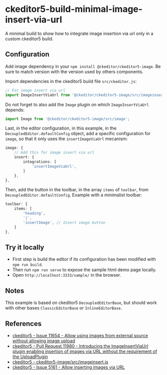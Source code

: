 # ckeditor5-build-minimal-image-insert-via-url

A minimal build to show how to integrate image insertion via url only in a custom ckeditor5 build.

## Configuration

Add image dependency in your ``npm install @ckeditor/ckeditor5-image``.
Be sure to match version with the version used by others components.

Import dependencies in the ckeditor5 build file ``src/ckeditor.js``:
```typescript
// For image insert via url
import ImageInsertViaUrl from '@ckeditor/ckeditor5-image/src/imageinsertviaurl';
```

Do not forget to also add the ``Image`` plugin on which ``ImageInsertViaUrl`` depends:
```typescript
import Image from '@ckeditor/ckeditor5-image/src/image';
```

Last, in the editor configuration, in this example, in the ``DecoupledEditor.defaultConfig`` object, add a specific configuration for ``image``, so that it only uses the ``insertImageViaUrl`` mecanism:
```typescript
image: {
    // Add this for image insert via url
    insert: {
        integrations: [
            'insertImageViaUrl',
        ]
    },
},
```

Then, add the button in the toolbar, in the array ``items`` of ``toolbar``, from ``DecoupledEditor.defaultConfig``. Example with a minimalist toolbar:
```typescript
toolbar: {
    items: [
        'heading',
        '|',
        'insertImage', // Insert image button
    ]
},
```

## Try it locally

* First step is build the editor if its configuration has been modified with ``npm run build``.
* Then run ``npm run serve`` to expose the sample html demo page locally.
* Open ``http://localhost:3333/sample/`` in the browser.

## Notes

This example is based on ckeditor5 ``DecoupledEditorBase``, but should work with other bases ``ClassicEditorBase`` or ``InlineEditorBase``.

## References

* [ckeditor5 - Issue 11654 - Allow using images from external source without allowing image upload](https://github.com/ckeditor/ckeditor5/issues/11654)
* [ckeditor5 - Pull Request 11980 - Introducing the ImageInsertViaUrl plugin enabling insertion of images via URL without the requirement of the UploadPlugin](https://github.com/ckeditor/ckeditor5/pull/11980)
* [ckeditor5 - ckeditor5-image/src/imageinsert.js](https://github.com/ckeditor/ckeditor5/blob/master/packages/ckeditor5-image/src/imageinsert.js)
* [ckeditor5 - Issue 5161 - Allow inserting images via URL](https://github.com/ckeditor/ckeditor5/issues/5161)
